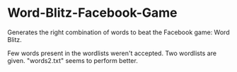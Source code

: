 # Word-Blitz-Facebook-Game
Generates the right combination of words to beat the Facebook game: Word Blitz.

Few words present in the wordlists weren't accepted. 
Two wordlists are given. "words2.txt" seems to perform better.
